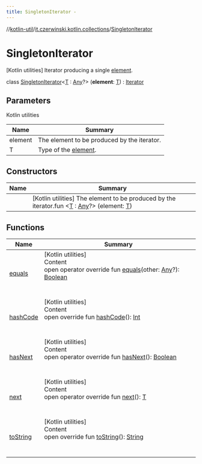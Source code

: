 ```yaml
---
title: SingletonIterator -
---
```

//[kotlin-util](../../index.md)/[it.czerwinski.kotlin.collections](../index.md)/[SingletonIterator](index.md)



# SingletonIterator  
 [Kotlin utilities] Iterator producing a single [element]().  
  
class [SingletonIterator](index.md)<[T](index.md) : [Any](https://kotlinlang.org/api/latest/jvm/stdlib/kotlin/-any/index.html)?> (**element**: [T](index.md)) : [Iterator](https://kotlinlang.org/api/latest/jvm/stdlib/kotlin.collections/-iterator/index.html)   


## Parameters  
  
Kotlin utilities  
  
|  Name|  Summary| 
|---|---|
| element| The element to be produced by the iterator.
| T| Type of the [element]().
  


## Constructors  
  
|  Name|  Summary| 
|---|---|
| [<init>](-init-.md)|  [Kotlin utilities] The element to be produced by the iterator.fun <[T](index.md) : [Any](https://kotlinlang.org/api/latest/jvm/stdlib/kotlin/-any/index.html)?> [<init>](-init-.md)(element: [T](index.md))   <br>


## Functions  
  
|  Name|  Summary| 
|---|---|
| [equals](https://kotlinlang.org/api/latest/jvm/stdlib/kotlin/-any/equals.html)| [Kotlin utilities]  <br>Content  <br>open operator override fun [equals](https://kotlinlang.org/api/latest/jvm/stdlib/kotlin/-any/equals.html)(other: [Any](https://kotlinlang.org/api/latest/jvm/stdlib/kotlin/-any/index.html)?): [Boolean](https://kotlinlang.org/api/latest/jvm/stdlib/kotlin/-boolean/index.html)  <br><br><br>
| [hashCode](https://kotlinlang.org/api/latest/jvm/stdlib/kotlin/-any/hash-code.html)| [Kotlin utilities]  <br>Content  <br>open override fun [hashCode](https://kotlinlang.org/api/latest/jvm/stdlib/kotlin/-any/hash-code.html)(): [Int](https://kotlinlang.org/api/latest/jvm/stdlib/kotlin/-int/index.html)  <br><br><br>
| [hasNext](has-next.md)| [Kotlin utilities]  <br>Content  <br>open operator override fun [hasNext](has-next.md)(): [Boolean](https://kotlinlang.org/api/latest/jvm/stdlib/kotlin/-boolean/index.html)  <br><br><br>
| [next](next.md)| [Kotlin utilities]  <br>Content  <br>open operator override fun [next](next.md)(): [T](index.md)  <br><br><br>
| [toString](https://kotlinlang.org/api/latest/jvm/stdlib/kotlin/-any/to-string.html)| [Kotlin utilities]  <br>Content  <br>open override fun [toString](https://kotlinlang.org/api/latest/jvm/stdlib/kotlin/-any/to-string.html)(): [String](https://kotlinlang.org/api/latest/jvm/stdlib/kotlin/-string/index.html)  <br><br><br>

